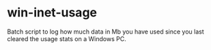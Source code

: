 # win-inet-usage
Batch script to log how much data in Mb you have used since you last cleared the usage stats on a Windows PC.
